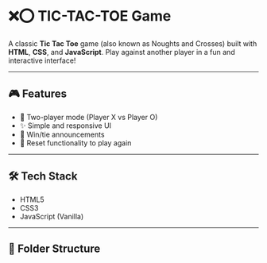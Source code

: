 # ❌⭕ TIC-TAC-TOE Game

A classic **Tic Tac Toe** game (also known as Noughts and Crosses) built with **HTML**, **CSS**, and **JavaScript**. Play against another player in a fun and interactive interface!

---

## 🎮 Features

- 👫 Two-player mode (Player X vs Player O)
- ✨ Simple and responsive UI
- 📢 Win/tie announcements
- 🔁 Reset functionality to play again

---

## 🛠 Tech Stack

- HTML5
- CSS3
- JavaScript (Vanilla)

---

## 📂 Folder Structure

